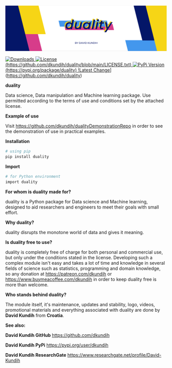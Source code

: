 ![duality-header](https://raw.githubusercontent.com/dkundih/duality/main/.logistics/duality.jpg)

[![Downloads](https://img.shields.io/pypi/dm/duality?color=179&style=flat-square)
![License](https://img.shields.io/badge/duality-license-license?color=179&style=flat-square)(https://github.com/dkundih/duality/blob/main/LICENSE.txt)
![PyPi Version](https://img.shields.io/pypi/v/duality?color=178&style=flat-square)(https://pypi.org/package/duality)
!Latest Change](https://img.shields.io/github/last-commit/dkundih/duality?color=178&label=Latest%20change&style=flat-square)](https://github.com/dkundih/duality)

**duality** 

Data science, Data manipulation and Machine learning package.
Use permitted according to the terms of use and conditions set by the attached license.

**Example of use**

Visit https://github.com/dkundih/dualityDemonstrationRepo in order to see the demonstration of use in practical examples.

**Installation**

```sh
# using pip
pip install duality
```

**Import**

```sh
# for Python environment
import duality
```

**For whom is duality made for?**

duality is a Python package for Data science and Machine learning, designed to aid researchers and engineers to meet their goals with small effort.

**Why duality?**

duality disrupts the monotone world of data and gives it meaning.

**Is duality free to use?**

duality is completely free of charge for both personal and commercial use, but only under the conditions stated in the license. Developing such a complex module isn't easy and takes a lot of time and knowledge in several fields of science such as statistics, programming and domain knowledge, so any donation at https://patreon.com/dkundih or https://www.buymeacoffee.com/dkundih in order to keep duality free is more than welcome.

**Who stands behind duality?**

The module itself, it's maintenance, updates and stability, logo, videos, promotional materials and everything associated with duality are done by **David Kundih** from **Croatia**.

**See also:**

**David Kundih GitHub**
https://github.com/dkundih

**David Kundih PyPi**
https://pypi.org/user/dkundih

**David Kundih ResearchGate**
https://www.researchgate.net/profile/David-Kundih
